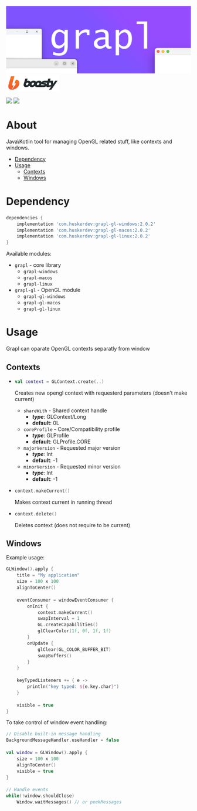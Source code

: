

<img src="./.github/resources/logo.png" alt="boosty">

<a href="https://boosty.to/husker-dev/donate">
    <img width="145" src="./.github/resources/boosty.svg" alt="boosty">
</a>

<a href="LICENSE"><img src="https://img.shields.io/github/license/husker-dev/offscreen-jgl?style=flat-square"></a>
<a href="https://github.com/husker-dev/offscreen-jgl/releases/latest"><img src="https://img.shields.io/github/v/release/husker-dev/offscreen-jgl?style=flat-square"></a>

# About

Java\Kotlin tool for managing OpenGL related stuff, like contexts and windows.

- [Dependency](#dependency)
- [Usage](#usage)
  - [Contexts](#contexts)
  - [Windows](#windows)

# Dependency
```groovy
dependencies {
    implementation 'com.huskerdev:grapl-gl-windows:2.0.2'
    implementation 'com.huskerdev:grapl-gl-macos:2.0.2'
    implementation 'com.huskerdev:grapl-gl-linux:2.0.2'
}
```

Available modules:
  - ```grapl``` - core library
    - ```grapl-windows```
    - ```grapl-macos```
    - ```grapl-linux```
  - ```grapl-gl``` - OpenGL module
    - ```grapl-gl-windows```
    - ```grapl-gl-macos```
    - ```grapl-gl-linux```

# Usage

Grapl can oparate OpenGL contexts separatly from window

## Contexts

- ```kotlin
  val context = GLContext.create(..)
  ```
  Creates new opengl context with requesterd parameters (doesn't make current)

  - ```shareWith``` - Shared context handle
      - ***type***: GLContext/Long
      - **default**: 0L
  - ```coreProfile``` - Core/Compatibility profile
      - ***type***: GLProfile
      - **default**: GLProfile.CORE
  - ```majorVersion``` - Requested major version
      - ***type***: Int
      - **default**: -1
  - ```minorVersion``` - Requested minor version
      - ***type***: Int
      - **default**: -1


- ```kotlin
  context.makeCurrent()
  ```
  Makes context current in running thread


- ```kotlin
  context.delete()
  ```
  Deletes context (does not require to be current)

## Windows

Example usage:
```kotlin
GLWindow().apply {
    title = "My application"
    size = 100 x 100
    alignToCenter()

    eventConsumer = windowEventConsumer {
        onInit {
            context.makeCurrent()
            swapInterval = 1
            GL.createCapabilities()
            glClearColor(1f, 0f, 1f, 1f)
        }
        onUpdate {
            glClear(GL_COLOR_BUFFER_BIT)
            swapBuffers()
        }
    }

    keyTypedListeners += { e ->
        println("key typed: ${e.key.char}")
    }

    visible = true
}
```

To take control of window event handling:
```kotlin
// Disable built-in message handling
BackgroundMessageHandler.useHandler = false

val window = GLWindow().apply {
    size = 100 x 100
    alignToCenter()
    visible = true
}

// Handle events
while(!window.shouldClose)
    Window.waitMessages() // or peekMessages

```
